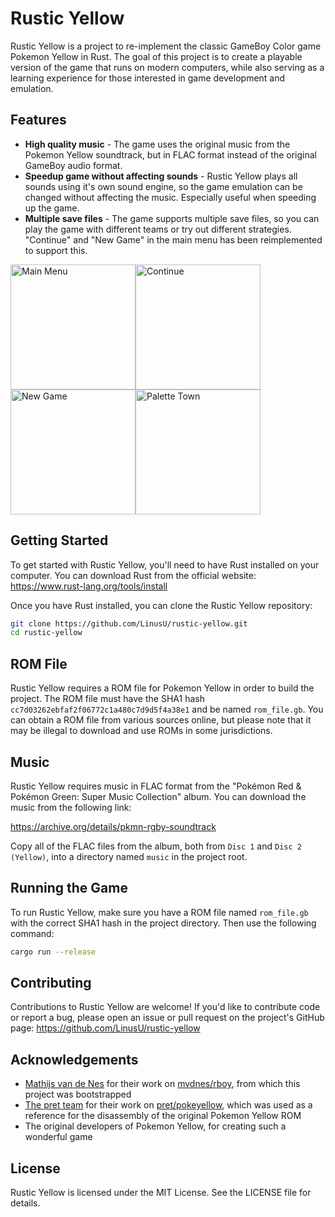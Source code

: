 # Rustic Yellow

Rustic Yellow is a project to re-implement the classic GameBoy Color game Pokemon Yellow in Rust. The goal of this project is to create a playable version of the game that runs on modern computers, while also serving as a learning experience for those interested in game development and emulation.

## Features

- **High quality music** - The game uses the original music from the Pokemon Yellow soundtrack, but in FLAC format instead of the original GameBoy audio format.
- **Speedup game without affecting sounds** - Rustic Yellow plays all sounds using it's own sound engine, so the game emulation can be changed without affecting the music. Especially useful when speeding up the game.
- **Multiple save files** - The game supports multiple save files, so you can play the game with different teams or try out different strategies. "Continue" and "New Game" in the main menu has been reimplemented to support this.

<img width="200" alt="Main Menu" src="https://user-images.githubusercontent.com/189580/235338348-d04a743f-222c-499e-892c-2ab42717edcf.png" /><img width="200" alt="Continue" src="https://user-images.githubusercontent.com/189580/235338353-4d807a6d-1790-4659-9237-22034ef9f5cc.png" /><img width="200" alt="New Game" src="https://user-images.githubusercontent.com/189580/235338561-211e592a-9f5d-4936-b430-5b78ad3d746f.png"><img width="200" alt="Palette Town" src="https://user-images.githubusercontent.com/189580/235338567-363767ac-bea4-459e-8d80-cabac68e70f5.png" />

## Getting Started

To get started with Rustic Yellow, you'll need to have Rust installed on your computer. You can download Rust from the official website: https://www.rust-lang.org/tools/install

Once you have Rust installed, you can clone the Rustic Yellow repository:

```sh
git clone https://github.com/LinusU/rustic-yellow.git
cd rustic-yellow
```

## ROM File

Rustic Yellow requires a ROM file for Pokemon Yellow in order to build the project. The ROM file must have the SHA1 hash `cc7d03262ebfaf2f06772c1a480c7d9d5f4a38e1` and be named `rom_file.gb`. You can obtain a ROM file from various sources online, but please note that it may be illegal to download and use ROMs in some jurisdictions.

## Music

Rustic Yellow requires music in FLAC format from the "Pokémon Red & Pokémon Green: Super Music Collection" album. You can download the music from the following link:

https://archive.org/details/pkmn-rgby-soundtrack

Copy all of the FLAC files from the album, both from `Disc 1` and `Disc 2 (Yellow)`, into a directory named `music` in the project root.

## Running the Game

To run Rustic Yellow, make sure you have a ROM file named `rom_file.gb` with the correct SHA1 hash in the project directory. Then use the following command:

```sh
cargo run --release
```

## Contributing

Contributions to Rustic Yellow are welcome! If you'd like to contribute code or report a bug, please open an issue or pull request on the project's GitHub page: https://github.com/LinusU/rustic-yellow

## Acknowledgements

- [Mathijs van de Nes](https://github.com/mvdnes) for their work on [mvdnes/rboy](https://github.com/mvdnes/rboy), from which this project was bootstrapped
- [The pret team](https://github.com/orgs/pret/people) for their work on [pret/pokeyellow](https://github.com/pret/pokeyellow), which was used as a reference for the disassembly of the original Pokemon Yellow ROM
- The original developers of Pokemon Yellow, for creating such a wonderful game

## License

Rustic Yellow is licensed under the MIT License. See the LICENSE file for details.
